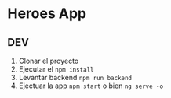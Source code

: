 
# Heroes App

## DEV
1. Clonar el proyecto
2. Ejecutar el ```npm install```
3. Levantar backend ```npm run backend```
4. Ejectuar la app ```npm start``` o bien ```ng serve -o```
